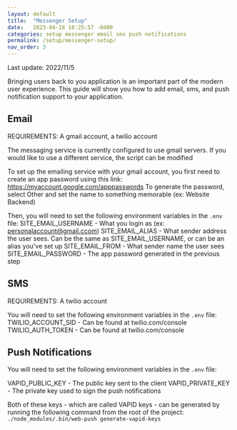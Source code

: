 ```yaml
---
layout: default
title:  "Messenger Setup"
date:   2023-04-18 18:25:57 -0400
categories: setup messenger email sms push notifications
permalink: /setup/messenger-setup/
nav_order: 3
---
```


Last update: 2022/11/5

Bringing users back to you application is an important part of the modern user experience. This guide will show you how to add email, sms, and push notification support to your application.


## Email
REQUIREMENTS: A gmail account, a twilio account

The messaging service is currently configured to use gmail servers. If you would like to use a different 
service, the script can be modified

To set up the emailing service with your gmail account, you first need to create an app password using this link:
https://myaccount.google.com/apppasswords
To generate the password, select Other and set the name to something memorable (ex: Website Backend)

Then, you will need to set the following environment variables in the `.env` file:
SITE_EMAIL_USERNAME - What you login as (ex: personalaccount@gmail.ccom)
SITE_EMAIL_ALIAS - What sender address the user sees. Can be the same as SITE_EMAIL_USERNAME, or can be an alias you've set up
SITE_EMAIL_FROM - What sender name the user sees
SITE_EMAIL_PASSWORD - The app password generated in the previous step

## SMS
REQUIREMENTS: A twilio account

You will need to set the following environment variables in the `.env` file:
TWILIO_ACCOUNT_SID - Can be found at twilio.com/console
TWILIO_AUTH_TOKEN - Can be found at twilio.com/console

## Push Notifications

You will need to set the following environment variables in the `.env` file:

VAPID_PUBLIC_KEY - The public key sent to the client
VAPID_PRIVATE_KEY - The private key used to sign the push notifications

Both of these keys - which are called VAPID keys - can be generated by running the following command from the root of the project:
`./node_modules/.bin/web-push generate-vapid-keys`